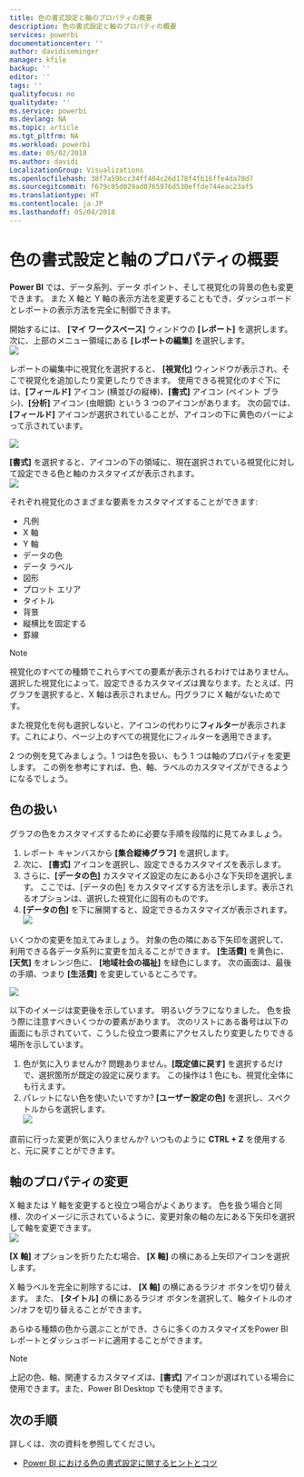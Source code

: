 ```yaml
---
title: 色の書式設定と軸のプロパティの概要
description: 色の書式設定と軸のプロパティの概要
services: powerbi
documentationcenter: ''
author: davidiseminger
manager: kfile
backup: ''
editor: ''
tags: ''
qualityfocus: no
qualitydate: ''
ms.service: powerbi
ms.devlang: NA
ms.topic: article
ms.tgt_pltfrm: NA
ms.workload: powerbi
ms.date: 05/02/2018
ms.author: davidi
LocalizationGroup: Visualizations
ms.openlocfilehash: 38f7a59bcc34ff404c26d178f4fb16ffe4da70d7
ms.sourcegitcommit: f679c05d029ad0765976d530effde744eac23af5
ms.translationtype: HT
ms.contentlocale: ja-JP
ms.lasthandoff: 05/04/2018
---
```

# <a name="getting-started-with-color-formatting-and-axis-properties"></a>色の書式設定と軸のプロパティの概要
**Power BI** では、データ系列、データ ポイント、そして視覚化の背景の色も変更できます。 また X 軸と Y 軸の表示方法を変更することもでき、ダッシュボードとレポートの表示方法を完全に制御できます。

開始するには、 **[マイ ワークスペース]** ウィンドウの **[レポート]** を選択します。 次に、上部のメニュー領域にある **[レポートの編集]** を選択します。  
![](media/service-getting-started-with-color-formatting-and-axis-properties/gettingstartedcolor_1a.png)

レポートの編集中に視覚化を選択すると、 **[視覚化]** ウィンドウが表示され、そこで視覚化を追加したり変更したりできます。 使用できる視覚化のすぐ下には、**[フィールド]** アイコン (横並びの縦棒)、**[書式]** アイコン (ペイント ブラシ)、**[分析]** アイコン (虫眼鏡) という 3 つのアイコンがあります。 次の図では、 **[フィールド]** アイコンが選択されていることが、アイコンの下に黄色のバーによって示されています。

![](media/service-getting-started-with-color-formatting-and-axis-properties/gettingstartedcolor_2a.png)

**[書式]** を選択すると、アイコンの下の領域に、現在選択されている視覚化に対して設定できる色と軸のカスタマイズが表示されます。  
![](media/service-getting-started-with-color-formatting-and-axis-properties/gettingstartedcolor_3a.png)

それぞれ視覚化のさまざまな要素をカスタマイズすることができます:

* 凡例
* X 軸
* Y 軸
* データの色
* データ ラベル
* 図形
* プロット エリア
* タイトル
* 背景
* 縦横比を固定する
* 罫線

> [!NOTE]
>  
> 視覚化のすべての種類でこれらすべての要素が表示されるわけではありません。 選択した視覚化によって、設定できるカスタマイズは異なります。たとえば、円グラフを選択すると、X 軸は表示されません。円グラフに X 軸がないためです。
> 
> 

また視覚化を何も選択しないと、アイコンの代わりに**フィルター**が表示されます。これにより、ページ上のすべての視覚化にフィルターを適用できます。

2 つの例を見てみましょう。1 つは色を扱い、もう 1 つは軸のプロパティを変更します。 この例を参考にすれば、色、軸、ラベルのカスタマイズができるようになるでしょう。

## <a name="working-with-colors"></a>色の扱い
グラフの色をカスタマイズするために必要な手順を段階的に見てみましょう。

1. レポート キャンバスから **[集合縦棒グラフ]** を選択します。
2. 次に、 **[書式]** アイコンを選択し、設定できるカスタマイズを表示します。
3. さらに、**[データの色]** カスタマイズ設定の左にある小さな下矢印を選択します。 ここでは、[データの色] をカスタマイズする方法を示します。表示されるオプションは、選択した視覚化に固有のものです。
4. **[データの色]** を下に展開すると、設定できるカスタマイズが表示されます。  
   ![](media/service-getting-started-with-color-formatting-and-axis-properties/gettingstartedcolor_4a.png)

いくつかの変更を加えてみましょう。 対象の色の隣にある下矢印を選択して、利用できる各データ系列に変更を加えることができます。 **[生活費]** を黄色に、**[天気]** をオレンジ色に、 **[地域社会の福祉]** を緑色にします。 次の画面は、最後の手順、つまり **[生活費]** を変更しているところです。  

![](media/service-getting-started-with-color-formatting-and-axis-properties/gettingstartedcolor_5a.png)

以下のイメージは変更後を示しています。 明るいグラフになりました。 色を扱う際に注意すべきいくつかの要素があります。 次のリストにある番号は以下の画面にも示されていて、こうした役立つ要素にアクセスしたり変更したりできる場所を示しています。

1. 色が気に入りませんか? 問題ありません。**[既定値に戻す]** を選択するだけで、選択箇所が既定の設定に戻ります。 この操作は 1 色にも、視覚化全体にも行えます。
2. パレットにない色を使いたいですか? **[ユーザー設定の色]** を選択し、スペクトルからを選択します。  
   ![](media/service-getting-started-with-color-formatting-and-axis-properties/gettingstartedcolor_6a.png)

直前に行った変更が気に入りませんか? いつものように **CTRL + Z** を使用すると、元に戻すことができます。

## <a name="changing-axis-properties"></a>軸のプロパティの変更
X 軸または Y 軸を変更すると役立つ場合がよくあります。 色を扱う場合と同様、次のイメージに示されているように、変更対象の軸の左にある下矢印を選択して軸を変更できます。  
![](media/service-getting-started-with-color-formatting-and-axis-properties/gettingstartedcolor_7a.png)

**[X 軸]** オプションを折りたたむ場合、 **[X 軸]** の横にある上矢印アイコンを選択します。

X 軸ラベルを完全に削除するには、 **[X 軸]** の横にあるラジオ ボタンを切り替えます。 また、 **[タイトル]** の横にあるラジオ ボタンを選択して、軸タイトルのオン/オフを切り替えることができます。  

あらゆる種類の色から選ぶことができ、さらに多くのカスタマイズをPower BI レポートとダッシュボードに適用することができます。

> [!NOTE]
>  
> 上記の色、軸、関連するカスタマイズは、**[書式]** アイコンが選ばれている場合に使用できます。また、Power BI Desktop でも使用できます。
> 
> 

## <a name="next-step"></a>次の手順
詳しくは、次の資料を参照してください。  

* [Power BI における色の書式設定に関するヒントとコツ](service-tips-and-tricks-for-color-formatting.md)  

